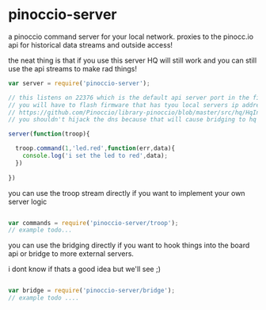 pinoccio-server
===============

a pinoccio command server for your local network. proxies to the pinocc.io api for historical data streams and outside access!

the neat thing is that if you use this server HQ will still work and you can still use the api streams to make rad things!
  
```js
var server = require('pinoccio-server');

// this listens on 22376 which is the default api server port in the firmware.
// you will have to flash firmware that has tyou local servers ip address
// https://github.com/Pinoccio/library-pinoccio/blob/master/src/hq/HqInfo.cpp#L18
// you shouldn't hijack the dns because that will cause bridging to hq to fail.

server(function(troop){

  troop.command(1,'led.red',function(err,data){
    console.log('i set the led to red',data);
  })
  
})


```

you can use the troop stream directly if you want to implement your own server logic

```js

var commands = require('pinoccio-server/troop');
// example todo...

```

you can use the bridging directly if you want to hook things into the board api or bridge to more external servers.

i dont know if thats a good idea but we'll see ;)

```js

var bridge = require('pinoccio-server/bridge');
// example todo ....

```

